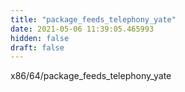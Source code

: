 ```yaml
---
title: "package_feeds_telephony_yate"
date: 2021-05-06 11:39:05.465993
hidden: false
draft: false
---
```


x86/64/package_feeds_telephony_yate

